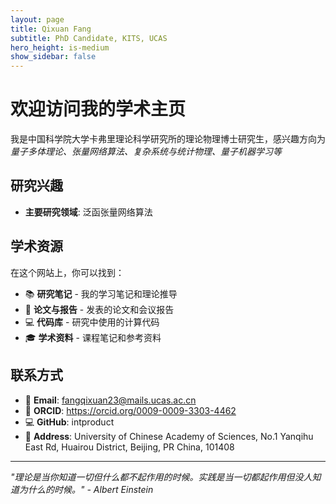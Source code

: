```yaml
---
layout: page
title: Qixuan Fang
subtitle: PhD Candidate, KITS, UCAS
hero_height: is-medium
show_sidebar: false
---
```


# 欢迎访问我的学术主页

我是中国科学院大学卡弗里理论科学研究所的理论物理博士研究生，感兴趣方向为*量子多体理论、张量网络算法、复杂系统与统计物理、量子机器学习等*

## 研究兴趣

- **主要研究领域**: 泛函张量网络算法

## 学术资源

在这个网站上，你可以找到：

- 📚 **研究笔记** - 我的学习笔记和理论推导
- 📄 **论文与报告** - 发表的论文和会议报告
- 💻 **代码库** - 研究中使用的计算代码
- 🎓 **学术资料** - 课程笔记和参考资料

## 联系方式

- 📧 **Email**: fangqixuan23@mails.ucas.ac.cn
- 📱 **ORCID**: https://orcid.org/0009-0009-3303-4462
- 💻 **GitHub**: intproduct
- 🏫 **Address**: University of Chinese Academy of Sciences, No.1 Yanqihu East Rd, Huairou District, Beijing, PR China, 101408

---

*"理论是当你知道一切但什么都不起作用的时候。实践是当一切都起作用但没人知道为什么的时候。" - Albert Einstein*

